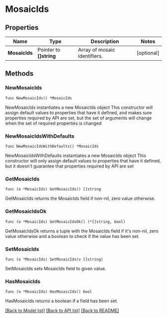 # MosaicIds

## Properties

Name | Type | Description | Notes
------------ | ------------- | ------------- | -------------
**MosaicIds** | Pointer to **[]string** | Array of mosaic identifiers. | [optional] 

## Methods

### NewMosaicIds

`func NewMosaicIds() *MosaicIds`

NewMosaicIds instantiates a new MosaicIds object
This constructor will assign default values to properties that have it defined,
and makes sure properties required by API are set, but the set of arguments
will change when the set of required properties is changed

### NewMosaicIdsWithDefaults

`func NewMosaicIdsWithDefaults() *MosaicIds`

NewMosaicIdsWithDefaults instantiates a new MosaicIds object
This constructor will only assign default values to properties that have it defined,
but it doesn't guarantee that properties required by API are set

### GetMosaicIds

`func (o *MosaicIds) GetMosaicIds() []string`

GetMosaicIds returns the MosaicIds field if non-nil, zero value otherwise.

### GetMosaicIdsOk

`func (o *MosaicIds) GetMosaicIdsOk() (*[]string, bool)`

GetMosaicIdsOk returns a tuple with the MosaicIds field if it's non-nil, zero value otherwise
and a boolean to check if the value has been set.

### SetMosaicIds

`func (o *MosaicIds) SetMosaicIds(v []string)`

SetMosaicIds sets MosaicIds field to given value.

### HasMosaicIds

`func (o *MosaicIds) HasMosaicIds() bool`

HasMosaicIds returns a boolean if a field has been set.


[[Back to Model list]](../README.md#documentation-for-models) [[Back to API list]](../README.md#documentation-for-api-endpoints) [[Back to README]](../README.md)


